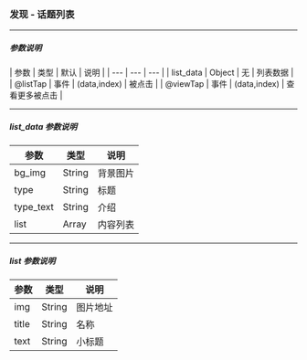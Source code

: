 ### 发现 - 话题列表

****

##### 参数说明

| 参数 | 类型 | 默认 | 说明 |
| --- | --- | --- |
| list_data | Object | 无 | 列表数据 |
| @listTap | 事件 | (data,index) | 被点击 |
| @viewTap | 事件 | (data,index) | 查看更多被点击 |

****

##### list_data 参数说明

| 参数 | 类型 |  说明 |
| --- | --- | --- |
| bg_img | String | 背景图片 |
| type | String | 标题 |
| type_text | String | 介绍 |
| list | Array | 内容列表 |

****

##### list 参数说明

| 参数 | 类型 |  说明 |
| --- | --- | --- |
| img | String | 图片地址 |
| title | String | 名称 |
| text | String | 小标题 |
